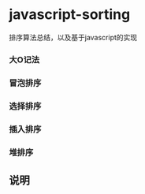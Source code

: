 # javascript-sorting
排序算法总结，以及基于javascript的实现

### 大O记法

### 冒泡排序

### 选择排序

### 插入排序

### 堆排序

## 说明

